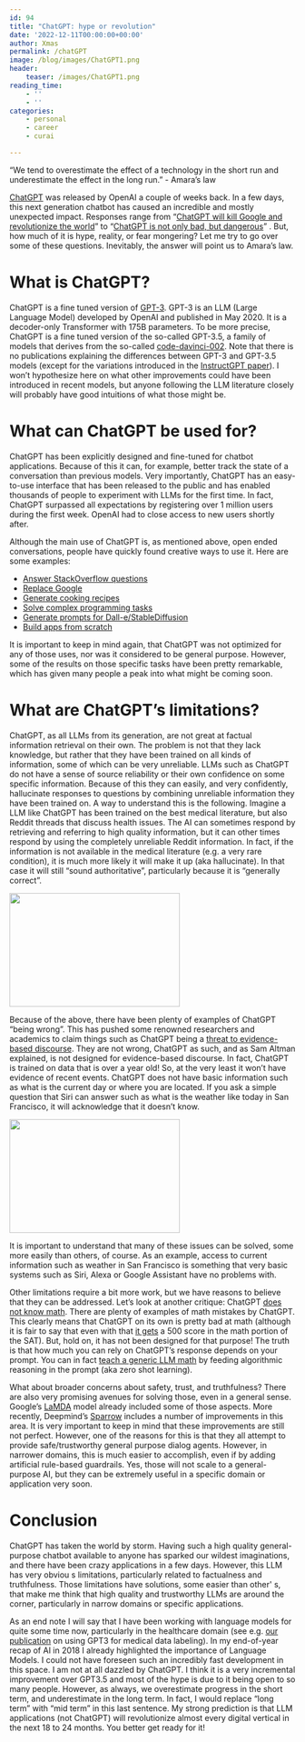 ```yaml
---
id: 94
title: "ChatGPT: hype or revolution"
date: '2022-12-11T00:00:00+00:00'
author: Xmas
permalink: /chatGPT
image: /blog/images/ChatGPT1.png
header:
    teaser: /images/ChatGPT1.png
reading_time:
    - ''
    - ''
categories:
    - personal
    - career
    - curai

---
```



“We tend to overestimate the effect of a technology in the short run and underestimate the effect in the long run.” - Amara’s law

[ChatGPT](https://openai.com/blog/chatgpt/) was released by OpenAI a couple of weeks back. In a few days, this next generation chatbot 
has caused an incredible and mostly unexpected impact. Responses range from “[ChatGPT will kill Google and revolutionize the world](https://twitter.com/jdjkelly/status/1598021488795586561)”  to 
“[ChatGPT is not only bad, but dangerous](https://medium.com/@guruduth.banavar/chatgpts-deep-fake-text-generation-is-a-threat-to-evidence-based-discourse-c096164207e0)” . 
But, how much of it is hype, reality, or fear mongering? Let me try to go over some of these questions. 
Inevitably, the answer will point us to Amara’s law.

# What is ChatGPT?	

ChatGPT is a fine tuned version of [GPT-3](https://amatriain.net/blog/transformer-models-an-introduction-and-catalog-2d1e9039f376/#GPT3). 
GPT-3 is an LLM (Large Language Model) developed by OpenAI and published in May 2020. It is a decoder-only Transformer with 175B parameters. 
To be more precise, ChatGPT is a fine tuned version of the so-called GPT-3.5, a family of models that derives from the so-called [code-davinci-002](https://beta.openai.com/docs/model-index-for-researchers). 
Note that there is no publications explaining the differences between GPT-3 and GPT-3.5 models (except for the variations introduced in the 
[InstructGPT paper](https://arxiv.org/abs/2203.02155)). I won’t hypothesize here on what other improvements could have been introduced in recent models, 
but anyone following the LLM literature closely will probably have good intuitions of what those might be.

# What can ChatGPT be used for?

ChatGPT has been explicitly designed and fine-tuned for chatbot applications. Because of this it can, for example, better track the state of a 
conversation than previous models. Very importantly, ChatGPT has an easy-to-use interface that has been released to the public and has enabled 
thousands of people to experiment with LLMs for the first time. In fact, ChatGPT surpassed all expectations by registering over 1 million users during
the first week. OpenAI had to close access to new users shortly after.

Although the main use of ChatGPT is, as mentioned above, open ended conversations, people have quickly found creative ways to use it. Here are some examples:

* [Answer StackOverflow questions](https://twitter.com/christophmolnar/status/1598250997939597312)
* [Replace Google](https://twitter.com/jdjkelly/status/1598021488795586561)
* [Generate cooking recipes](https://twitter.com/stephsmithio/status/1598920887029628928)
* [Solve complex programming tasks](https://twitter.com/goodside/status/1598129631609380864)
* [Generate prompts for Dall-e/StableDiffusion](https://twitter.com/guyp/status/1598020781065527296)
* [Build apps from scratch](https://twitter.com/packym/status/1598405769669771264)

It is important to keep in mind again, that ChatGPT was not optimized for any of those uses, nor was it considered to be general purpose. However, some of the results on those specific tasks have been pretty remarkable, which has given many people a peak into what might be coming soon.

# What are ChatGPT’s limitations?

ChatGPT, as all LLMs from its generation, are not great at factual information retrieval on their own. The problem is not that they 
lack knowledge, but rather that they have been trained on all kinds of information, some of which can be very unreliable. LLMs such as 
ChatGPT do not have a sense of source reliability or their own confidence on some specific information. Because of this they can easily, 
and very confidently, hallucinate responses to questions by combining unreliable information they have been trained on. A way to understand 
this is the following. Imagine a LLM like ChatGPT has been trained on the best medical literature, but also Reddit threads that discuss health 
issues. The AI can sometimes respond by retrieving and referring to high quality information, but it can other times respond by using the completely 
unreliable Reddit information. In fact, if the information is not available in the medical literature (e.g. a very rare condition), it is much more 
likely it will make it up (aka hallucinate). In that case it will still “sound authoritative”, particularly because it is “generally correct”.

<img src="/blog/images/CharGPT2.png"  width="300" height="200">

Because of the above, there have been plenty of examples of ChatGPT “being wrong”. This has pushed some renowned researchers and academics 
to claim things such as ChatGPT being a [threat to evidence-based discourse](https://medium.com/@guruduth.banavar/chatgpts-deep-fake-text-generation-is-a-threat-to-evidence-based-discourse-c096164207e0).
They are not wrong, ChatGPT as such, and as Sam Altman explained,
is not designed for evidence-based discourse. In fact, ChatGPT is trained on data that is over a year old! So, at the very least it won’t have
evidence of recent events. ChatGPT does not have basic information such as what is the current day or where you are located. If you ask a simple 
question that Siri can answer such as what is the weather like today in San Francisco, it will acknowledge that it doesn’t know.

<img src="/blog/images/ChatGPT3.png"  width="300" height="200">

It is important to understand that many of these issues can be solved, some more easily than others, of course. As an example, 
access to current information such as weather in San Francisco is something that very basic systems such as Siri, Alexa or Google Assistant 
have no problems with. 

Other limitations require a bit more work, but we have reasons to believe that they can be addressed. Let’s look at another critique: ChatGPT 
[does not know math](https://hariprasadblogs.medium.com/testing-chatgpt-in-mathematics-can-chatgpt-fe73c20b2c6d). There are plenty of examples of math mistakes by ChatGPT. This clearly means that ChatGPT on its own is pretty bad at math 
(although it is fair to say that even with that [it gets](https://twitter.com/davidtsong/status/1598767389390573569) a 500 score in the math portion of
the SAT). But, hold on, it has not been designed for that purpose! The truth is that how much you can rely on ChatGPT’s response depends on your prompt.
You can in fact [teach a generic LLM math](https://arxiv.org/abs/2211.09066) by feeding algorithmic reasoning in the prompt (aka zero shot learning).

What about broader concerns about safety, trust, and truthfulness? There are also very promising avenues for solving those, even in a general sense. 
Google’s [LaMDA](https://blog.google/technology/ai/lamda/) model already included some of those aspects. More recently, Deepmind’s [Sparrow](https://www.deepmind.com/blog/building-safer-dialogue-agents) 
includes a number of improvements in this area. It is very important to keep in mind that these improvements are still not perfect. However, one of the reasons for this is that they all attempt to provide safe/trustworthy general purpose dialog agents. However, in narrower domains, this is much easier to accomplish, even if by adding artificial rule-based guardrails. Yes, those will not scale to a general-purpose AI, but they can be extremely useful in a specific domain or application very soon.

# Conclusion

ChatGPT has taken the world by storm. Having such a high quality general-purpose chatbot available to anyone has 
sparked our wildest imaginations, and there have been crazy applications in a few days. However, this LLM has very obviou
s limitations, particularly related to factualness and truthfulness. Those limitations have solutions, some easier than other'
s, that make me think that high quality and trustworthy LLMs are around the corner, particularly in narrow domains or specific applications.

As an end note I will say that I have been working with language models for quite some time now, particularly in the healthcare domain 
(see e.g. [our publication](https://proceedings.mlr.press/v149/chintagunta21a.html) on using GPT3 for medical data labeling). In my end-of-year recap of AI in 2018 I already highlighted the importance of Language Models. I could not have foreseen such an incredibly fast development in this space. I am not at all dazzled by ChatGPT. I think it is a very incremental improvement over GPT3.5 and most of the hype is due to it being open to so many people. However, as always, we overestimate progress in the short term, and underestimate in the long term. In fact, I would replace “long term” with “mid term” in this last sentence. My strong prediction is that LLM applications (not ChatGPT) will revolutionize almost every digital vertical in the next 18 to 24 months. You better get ready for it!

